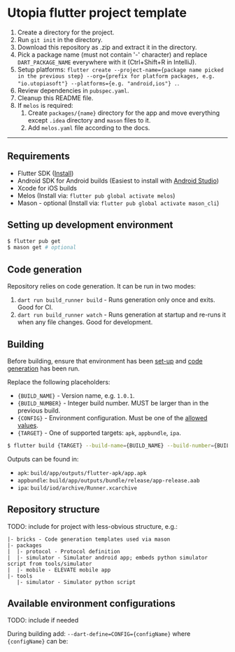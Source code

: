 # Utopia flutter project template

1. Create a directory for the project.
2. Run `git init` in the directory.
3. Download this repository as .zip and extract it in the directory.
4. Pick a package name (must not contain '-' character) and replace `DART_PACKAGE_NAME` everywhere with it (Ctrl+Shift+R in IntelliJ).
5. Setup platforms: `flutter create --project-name={package name picked in the previous step} --org={prefix for platform packages, e.g. "io.utopiasoft"} --platforms={e.g. "android,ios"} .`.
6. Review dependencies in `pubspec.yaml`.
7. Cleanup this README file.
8. If `melos` is required:
    1. Create `packages/{name}` directory for the app and move everything except `.idea` directory and `mason` files to it.
    2. Add `melos.yaml` file according to the docs.

---

## Requirements

- Flutter SDK ([Install](https://docs.flutter.dev/get-started/install))
- Android SDK for Android builds (Easiest to install with [Android Studio](https://developer.android.com/studio))
- Xcode for iOS builds
- Melos (Install via: `flutter pub global activate melos`)
- Mason - optional  (Install via: `flutter pub global activate mason_cli`)

## Setting up development environment

```bash
$ flutter pub get
$ mason get # optional
```

## Code generation

Repository relies on code generation. It can be run in two modes:

1. `dart run build_runner build` - Runs generation only once and exits. Good for CI.
2. `dart run build_runner watch` - Runs generation at startup and re-runs it when any file changes. Good for development.

## Building

Before building, ensure that environment has been [set-up](#setting-up-development-environment) and [code generation](#code-generation) has been run.

Replace the following placeholders:

- `{BUILD_NAME}` - Version name, e.g. `1.0.1`.
- `{BUILD_NUMBER}` - Integer build number. MUST be larger than in the previous build.
- `{CONFIG}` - Environment configuration. Must be one of the [allowed values](#available-environment-configurations).
- `{TARGET}` - One of supported targets: `apk`, `appbundle`, `ipa`.

```bash
$ flutter build {TARGET} --build-name={BUILD_NAME} --build-number={BUILD_NUMBER} --dart-define=CONFIG={CONFIG}
```

Outputs can be found in:
- `apk`: `build/app/outputs/flutter-apk/app.apk`
- `appbundle`: `build/app/outputs/bundle/release/app-release.aab` 
- `ipa`: `build/iod/archive/Runner.xcarchive`

## Repository structure

TODO: include for project with less-obvious structure, e.g.:

```
|- bricks - Code generation templates used via mason
|- packages
|  |- protocol - Protocol definition
|  |- simulator - Simulator android app; embeds python simulator script from tools/simulator
|  |- mobile - ELEVATE mobile app
|- tools
   |- simulator - Simulator python script  
```

## Available environment configurations

TODO: include if needed

During building add: `--dart-define=CONFIG={configName}` where `{configName}` can be: 
